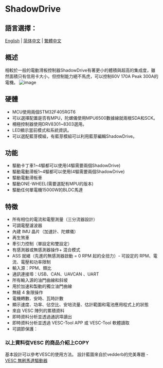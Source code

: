 # ShadowDrive 
## 語言選擇：
[English](https://github.com/Knockoi/E-Stick/blob/main/README.md) | [简体中文](https://github.com/Knockoi/E-Stick/blob/main/ReadmeCN.md) | [繁體中文](https://github.com/Knockoi/E-Stick/blob/main/ReadmeTC.md)
  
## 概述  
相較於一般的電動滑板控制器ShadowDrive有著更小的體積與超高的集成度，雖然面積只有信用卡大小，但控制能力絕不馬虎，可以控制60V 170A Peak 300A的電機。
  ![image]()
  
## 硬體  
- MCU使用兩個STM32F405RGT6
- 可以選擇配置是否有MPU，陀螺儀使用MPU6500數據線就兩根SDA和SCK。
- 柵極控制器使用DRV8301~8303選用。
- LED顯示當前模式和系統資訊。
- 可以選配藍芽模組，有藍芽模組可以利用藍芽編輯ShadowDrive。

## 功能  
- 驅動卡丁車1~4驅都可以使用(4驅需要兩個ShadowDrive)
- 驅動電動滑板1~4驅都可以使用(4驅需要兩個ShadowDrive)
- 驅動電動滑板車
- 驅動ONE-WHEEL(需要選配有MPU的版本)
- 驅動任何單電機15000W的BLDC馬達
  
## 特徵
- 所有相位的電流和電壓測量（三分流器設計）
- 可調電壓濾波器
- 內建 IMU 晶片（加速計、陀螺儀）
- 再生煞車
- 牽引力控制（單設定和雙設定）
- 有感測器或無感測器操作+ 混合模式
- ASS 就緒（先進的無感測器啟動 = 0 RPM 起的全扭力）-
可設定的 RPM、電流、電壓和功率限制
- 輸入源：PPM、類比
- 通訊連接埠：USB、CAN、UAVCAN 、UART
- 所有輸入源的油門曲線和斜坡
- 用於加速和製動的獨立油門曲線
- 無縫 4 象限操作
- 電機轉數、安時、瓦時計數
- 顯示速度、功率、佔空比、安培流量、估計範圍和電池應用程式上的狀態
- 來自 VESC 陣列的累積資料
- 即時資料分析並透過通訊埠讀出
- 即時資料分析並透過 VESC-Tool APP 或 VESC-Tool 軟體讀取
- 可調節保護：
### 以上資料從VESC 的商品介紹上COPY

  基本設計可以參考VESC的使用方法。
  設計藍圖來自於vedderb的完美專題
     - [VESC 無刷馬達驅動器](https://github.com/vedderb/bldc)



